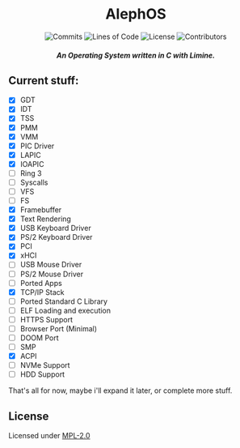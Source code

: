 <div align="center">
    <h1>AlephOS</h1>
    <img src="https://img.shields.io/github/commit-activity/m/voltageddebunked/alephos?label=commits&logo=github" alt="Commits">
    <img src="https://img.shields.io/github/languages/code-size/voltageddebunked/alephos?label=lines%20of%20code" alt="Lines of Code">
    <img src="https://img.shields.io/github/license/voltageddebunked/alephos" alt="License">
    <img src="https://img.shields.io/github/contributors/voltageddebunked/alephos" alt="Contributors">
</div>

<div align="center">
    <h5>
    An Operating System written in C with Limine.
    </h5>
</div>

## Current stuff:

- [x] GDT
- [x] IDT
- [x] TSS
- [x] PMM
- [x] VMM
- [x] PIC Driver
- [x] LAPIC
- [x] IOAPIC
- [ ] Ring 3
- [ ] Syscalls
- [ ] VFS
- [ ] FS
- [x] Framebuffer
- [x] Text Rendering
- [x] USB Keyboard Driver
- [x] PS/2 Keyboard Driver
- [x] PCI
- [x] xHCI
- [ ] USB Mouse Driver
- [ ] PS/2 Mouse Driver
- [ ] Ported Apps
- [x] TCP/IP Stack
- [ ] Ported Standard C Library
- [ ] ELF Loading and execution
- [ ] HTTPS Support
- [ ] Browser Port (Minimal)
- [ ] DOOM Port
- [ ] SMP
- [x] ACPI
- [ ] NVMe Support
- [ ] HDD Support

That's all for now, maybe i'll expand it later, or complete more stuff.

## License

Licensed under [MPL-2.0](LICENSE)
